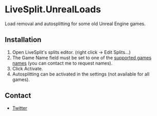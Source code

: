 # LiveSplit.UnrealLoads
Load removal and autosplitting for some old Unreal Engine games.

Installation
------------
1. Open LiveSplit's splits editor. (right click -> Edit Splits...)
2. The Game Name field must be set to one of the [supported games names](https://github.com/Dalet/LiveSplit.UnrealLoads/wiki) (you can contact me to request names).
3. Click Activate.
4. Autosplitting can be activated in the settings (not available for all games).

Contact
-------
* [Twitter](https://twitter.com/Dalleth_)
